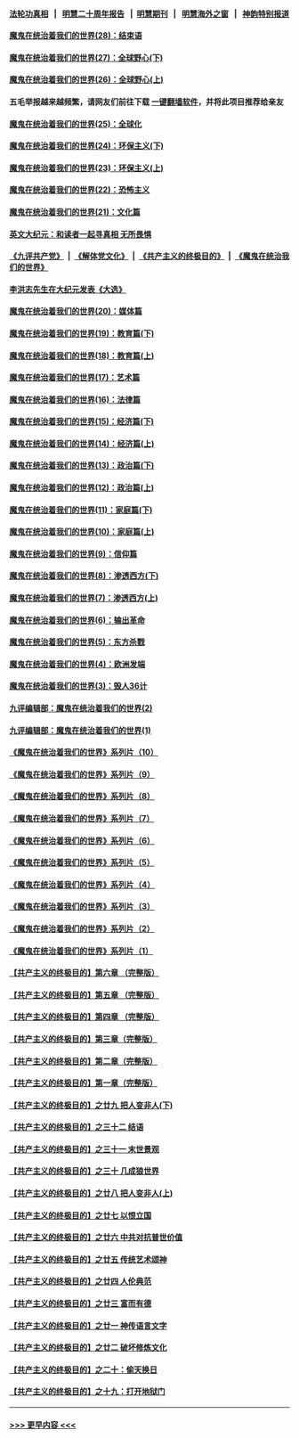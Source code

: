 #### [法轮功真相](https://github.com/gfw-breaker/truth/blob/master/README.md?t=0) &nbsp;&nbsp;|&nbsp;&nbsp; [明慧二十周年报告](https://github.com/gfw-breaker/mh-reports/blob/master/README.md?t=0) &nbsp;&nbsp;|&nbsp;&nbsp;[明慧期刊](https://github.com/gfw-breaker/mh-qikan) &nbsp;&nbsp;|&nbsp;&nbsp; [明慧海外之窗](https://github.com/gfw-breaker/mh-news/blob/master/README.md?t=0) &nbsp;&nbsp;|&nbsp;&nbsp; [神韵特别报道](https://github.com/gfw-breaker/mh-news/blob/master/shenyun.md?t=0)
#### [魔鬼在统治着我们的世界(28)：结束语](../pages/nsc422/n10936246.md?t=07161301) 
#### [魔鬼在统治着我们的世界(27)：全球野心(下)](../pages/nsc422/n10928319.md?t=07161301) 
#### [魔鬼在统治着我们的世界(26)：全球野心(上)](../pages/nsc422/n10900318.md?t=07161301) 
#### 五毛举报越来越频繁，请网友们前往下载 [一键翻墙软件](https://github.com/gfw-breaker/ssr-accounts)，并将此项目推荐给亲友
#### [魔鬼在统治着我们的世界(25)：全球化](../pages/nsc422/n10788205.md?t=07161301) 
#### [魔鬼在统治着我们的世界(24)：环保主义(下)](../pages/nsc422/n10695307.md?t=07161301) 
#### [魔鬼在统治着我们的世界(23)：环保主义(上)](../pages/nsc422/n10688613.md?t=07161301) 
#### [魔鬼在统治着我们的世界(22)：恐怖主义](../pages/nsc422/n10614727.md?t=07161301) 
#### [魔鬼在统治着我们的世界(21)：文化篇](../pages/nsc422/n10597706.md?t=07161301) 
#### [英文大纪元：和读者一起寻真相 无所畏惧](../pages/nsc422/n12542027.md?t=07161301) 
#### [《九评共产党》](https://github.com/begood0513/9ping.md/blob/master/README.md) &nbsp;|&nbsp; [《解体党文化》](../../../../jtdwh.md/blob/master/README.md)  &nbsp;|&nbsp; [《共产主义的终极目的》](../../../../gczydzjmd.md/blob/master/README.md) &nbsp;|&nbsp; [《魔鬼在统治我们的世界》](../../../../mgztzwmdsj.md/blob/master/README.md) 
#### [李洪志先生在大纪元发表《大选》](../pages/nsc422/n12534746.md?t=07161301) 
#### [魔鬼在统治着我们的世界(20)：媒体篇](../pages/nsc422/n10586579.md?t=07161301) 
#### [魔鬼在统治着我们的世界(19)：教育篇(下)](../pages/nsc422/n10564808.md?t=07161301) 
#### [魔鬼在统治着我们的世界(18)：教育篇(上)](../pages/nsc422/n10526970.md?t=07161301) 
#### [魔鬼在统治着我们的世界(17)：艺术篇](../pages/nsc422/n10499093.md?t=07161301) 
#### [魔鬼在统治着我们的世界(16)：法律篇](../pages/nsc422/n10485969.md?t=07161301) 
#### [魔鬼在统治着我们的世界(15)：经济篇(下)](../pages/nsc422/n10469975.md?t=07161301) 
#### [魔鬼在统治着我们的世界(14)：经济篇(上)](../pages/nsc422/n10457370.md?t=07161301) 
#### [魔鬼在统治着我们的世界(13)：政治篇(下)](../pages/nsc422/n10448270.md?t=07161301) 
#### [魔鬼在统治着我们的世界(12)：政治篇(上)](../pages/nsc422/n10444576.md?t=07161301) 
#### [魔鬼在统治着我们的世界(11)：家庭篇(下)](../pages/nsc422/n10440961.md?t=07161301) 
#### [魔鬼在统治着我们的世界(10)：家庭篇(上)](../pages/nsc422/n10435448.md?t=07161301) 
#### [魔鬼在统治着我们的世界(9)：信仰篇](../pages/nsc422/n10432159.md?t=07161301) 
#### [魔鬼在统治着我们的世界(8)：渗透西方(下)](../pages/nsc422/n10429603.md?t=07161301) 
#### [魔鬼在统治着我们的世界(7)：渗透西方(上)](../pages/nsc422/n10426013.md?t=07161301) 
#### [魔鬼在统治着我们的世界(6)：输出革命](../pages/nsc422/n10421536.md?t=07161301) 
#### [魔鬼在统治着我们的世界(5)：东方杀戮](../pages/nsc422/n10417707.md?t=07161301) 
#### [魔鬼在统治着我们的世界(4)：欧洲发端](../pages/nsc422/n10414890.md?t=07161301) 
#### [魔鬼在统治着我们的世界(3)：毁人36计](../pages/nsc422/n10411583.md?t=07161301) 
#### [九评编辑部：魔鬼在统治着我们的世界(2)](../pages/nsc422/n10410036.md?t=07161301) 
#### [九评编辑部：魔鬼在统治着我们的世界(1)](../pages/nsc422/n10406825.md?t=07161301) 
#### [《魔鬼在统治着我们的世界》系列片（10）](../pages/nsc422/n12292670.md?t=07161301) 
#### [《魔鬼在统治着我们的世界》系列片（9）](../pages/nsc422/n12290859.md?t=07161301) 
#### [《魔鬼在统治着我们的世界》系列片（8）](../pages/nsc422/n12287445.md?t=07161301) 
#### [《魔鬼在统治着我们的世界》系列片（7）](../pages/nsc422/n12283425.md?t=07161301) 
#### [《魔鬼在统治着我们的世界》系列片（6）](../pages/nsc422/n12282314.md?t=07161301) 
#### [《魔鬼在统治着我们的世界》系列片（5）](../pages/nsc422/n12281419.md?t=07161301) 
#### [《魔鬼在统治着我们的世界》系列片（4）](../pages/nsc422/n12274024.md?t=07161301) 
#### [《魔鬼在统治着我们的世界》系列片（3）](../pages/nsc422/n12271322.md?t=07161301) 
#### [《魔鬼在统治着我们的世界》系列片（2）](../pages/nsc422/n12269049.md?t=07161301) 
#### [《魔鬼在统治着我们的世界》系列片（1）](../pages/nsc422/n12267575.md?t=07161301) 
#### [【共产主义的终极目的】第六章 （完整版）](../pages/nsc422/n11428913.md?t=07161301) 
#### [【共产主义的终极目的】第五章 （完整版）](../pages/nsc422/n11428912.md?t=07161301) 
#### [【共产主义的终极目的】第四章 （完整版）](../pages/nsc422/n11428907.md?t=07161301) 
#### [【共产主义的终极目的】第三章（完整版）](../pages/nsc422/n11428848.md?t=07161301) 
#### [【共产主义的终极目的】第二章（完整版）](../pages/nsc422/n11428831.md?t=07161301) 
#### [【共产主义的终极目的】第一章（完整版）](../pages/nsc422/n11417651.md?t=07161301) 
#### [【共产主义的终极目的】之廿九 把人变非人(下)](../pages/nsc422/n11344140.md?t=07161301) 
#### [【共产主义的终极目的】之三十二 结语](../pages/nsc422/n11360535.md?t=07161301) 
#### [【共产主义的终极目的】之三十一 末世景观](../pages/nsc422/n11351129.md?t=07161301) 
#### [【共产主义的终极目的】之三十 几成狼世界](../pages/nsc422/n11348280.md?t=07161301) 
#### [【共产主义的终极目的】之廿八 把人变非人(上)](../pages/nsc422/n11340492.md?t=07161301) 
#### [【共产主义的终极目的】之廿七 以恨立国](../pages/nsc422/n11336944.md?t=07161301) 
#### [【共产主义的终极目的】之廿六 中共对抗普世价值](../pages/nsc422/n11324785.md?t=07161301) 
#### [【共产主义的终极目的】之廿五 传统艺术颂神](../pages/nsc422/n11296396.md?t=07161301) 
#### [【共产主义的终极目的】之廿四 人伦典范](../pages/nsc422/n11296397.md?t=07161301) 
#### [【共产主义的终极目的】之廿三 富而有德](../pages/nsc422/n11283598.md?t=07161301) 
#### [【共产主义的终极目的】之廿一 神传语言文字](../pages/nsc422/n11263265.md?t=07161301) 
#### [【共产主义的终极目的】之廿二 破坏修炼文化](../pages/nsc422/n11245728.md?t=07161301) 
#### [【共产主义的终极目的】之二十：偷天换日](../pages/nsc422/n11238846.md?t=07161301) 
#### [【共产主义的终极目的】之十九：打开地狱门](../pages/nsc422/n11206376.md?t=07161301) 

----
#### [ >>> 更早内容 <<< ](../indexes/nsc422-earlier.md)
